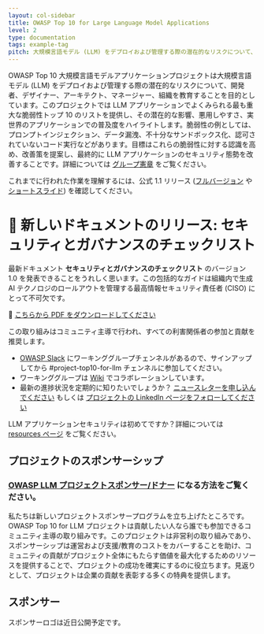 ```yaml
---
layout: col-sidebar
title: OWASP Top 10 for Large Language Model Applications
level: 2
type: documentation
tags: example-tag
pitch: 大規模言語モデル (LLM) をデプロイおよび管理する際の潜在的なリスクについて、開発者、デザイナー、アーキテクト、マネージャー、組織を教育することを目的としています。
---
```


OWASP Top 10 大規模言語モデルアプリケーションプロジェクトは大規模言語モデル (LLM) をデプロイおよび管理する際の潜在的なリスクについて、開発者、デザイナー、アーキテクト、マネージャー、組織を教育することを目的としています。このプロジェクトでは LLM アプリケーションでよくみられる最も重大な脆弱性トップ 10 のリストを提供し、その潜在的な影響、悪用しやすさ、実世界のアプリケーションでの普及度をハイライトします。脆弱性の例としては、プロンプトインジェクション、データ漏洩、不十分なサンドボックス化、認可されていないコード実行などがあります。目標はこれらの脆弱性に対する認識を高め、改善策を提案し、最終的に LLM アプリケーションのセキュリティ態勢を改善することです。詳細については [グループ憲章](https://github.com/OWASP/www-project-top-10-for-large-language-model-applications/wiki/Charter) をご覧ください。

これまでに行われた作業を理解するには、公式 1.1 リリース ([フルバージョン](https://github.com/OWASP/www-project-top-10-for-large-language-model-applications/blob/main/assets/PDF/OWASP-Top-10-for-LLMs-2023-v1_1.pdf) や [ショートスライド](https://github.com/OWASP/www-project-top-10-for-large-language-model-applications/blob/main/assets/PDF/OWASP-Top-10-for-LLMs-2023-slides-v1_1.pdf)) を確認してください。

# 📢 新しいドキュメントのリリース: セキュリティとガバナンスのチェックリスト

最新ドキュメント **セキュリティとガバナンスのチェックリスト** のバージョン 1.0 を発表できることをうれしく思います。この包括的なガイドは組織内で生成 AI テクノロジのロールアウトを管理する最高情報セキュリティ責任者 (CISO) にとって不可欠です。

🔗 [こちらから PDF をダウンロードしてください](https://github.com/OWASP/www-project-top-10-for-large-language-model-applications/blob/main/llm-top-10-governance-doc/LLM_AI_Security_and_Governance_Checklist-v1.pdf)


この取り組みはコミュニティ主導で行われ、すべての利害関係者の参加と貢献を推奨します。

- [OWASP Slack](https://owasp.org/slack/invite) にワーキンググループチェンネルがあるので、サインアップしてから #project-top10-for-llm チェンネルに参加してください。
- ワーキンググループは [Wiki](https://github.com/OWASP/www-project-top-10-for-large-language-model-applications/wiki) でコラボレーションしています。
- 最新の進捗状況を定期的に知りたいでしょうか？ [ニュースレターを申し込んでください](https://llmtop10.beehiiv.com/subscribe) もしくは [プロジェクトの LinkedIn ページをフォローしてください](https://www.linkedin.com/company/owasp-top-10-for-large-language-model-applications/)

LLM アプリケーションセキュリティは初めてですか？詳細については [resources ページ](https://github.com/OWASP/www-project-top-10-for-large-language-model-applications/wiki/Educational-Resources) をご覧ください。



## プロジェクトのスポンサーシップ

### [OWASP LLM プロジェクトスポンサー/ドナー](https://github.com/OWASP/www-project-top-10-for-large-language-model-applications/wiki/Donors-and-Project-Sponsors) になる方法をご覧ください。

私たちは新しいプロジェクトスポンサープログラムを立ち上げたところです。OWASP Top 10 for LLM プロジェクトは貢献したい人なら誰でも参加できるコミュニティ主導の取り組みです。このプロジェクトは非営利の取り組みであり、スポンサーシップは運営および支援/教育のコストをカバーすることを助け、コミュニティの貢献がプロジェクト全体にもたらす価値を最大化するためのリソースを提供することで、プロジェクトの成功を確実にするのに役立ちます。見返りとして、プロジェクトは企業の貢献を表彰する多くの特典を提供します。


## スポンサー

スポンサーロゴは近日公開予定です。

